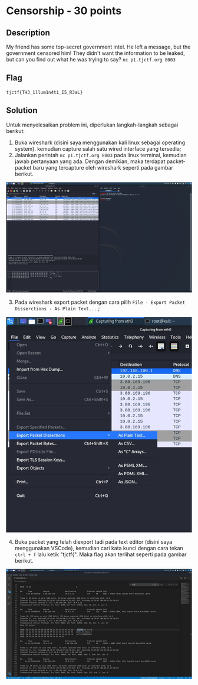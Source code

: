# Censorship - 30 points
## Description

My friend has some top-secret government intel. He left a message, but the government censored him! They didn't want the information to be leaked, but can you find out what he was trying to say? ```nc p1.tjctf.org 8003```

## Flag

```
tjctf{TH3_1llum1n4ti_I5_R3aL}
```

## Solution

Untuk menyelesaikan problem ini, diperlukan langkah-langkah sebagai berikut:

1. Buka wireshark (disini saya menggunakan kali linux sebagai operating system). kemudian capture salah satu wired interface yang tersedia;
2. Jalankan perintah ```nc p1.tjctf.org 8003``` pada linux terminal, kemudian jawab pertanyaan yang ada. Dengan demikian, maka terdapat packet-packet baru yang tercapture oleh wireshark seperti pada gambar berikut.

![Score Progression](/img/01.jpg)

3. Pada wireshark export packet dengan cara pilih ```File - Export Packet Disserctions - As Plain Text...``` ;

![Score Progression](/img/02.jpg)

4. Buka packet yang telah diexport tadi pada text editor (disini saya menggunakan VSCode), kemudian cari kata kunci dengan cara tekan ```ctrl + f``` lalu ketik "tjctf{". Maka flag akan terlihat seperti pada gambar berikut.

![Score Progression](/img/03.jpg)